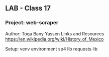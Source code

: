 ## LAB - Class 17
### Project:  web-scraper
Author: Toqa Bany Yassen
Links and Resources
https://en.wikipedia.org/wiki/History_of_Mexico

Setup:
venv environment
sp4 lib
requests lib
 